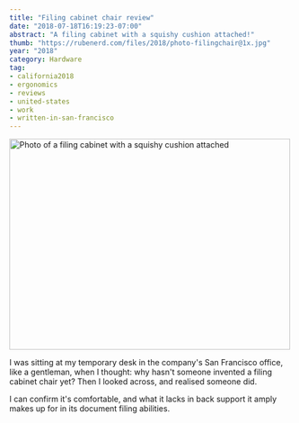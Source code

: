 ```yaml
---
title: "Filing cabinet chair review"
date: "2018-07-18T16:19:23-07:00"
abstract: "A filing cabinet with a squishy cushion attached!"
thumb: "https://rubenerd.com/files/2018/photo-filingchair@1x.jpg"
year: "2018"
category: Hardware
tag:
- california2018
- ergonomics
- reviews
- united-states
- work
- written-in-san-francisco
---
```

<p><img src="https://rubenerd.com/files/2018/photo-filingchair@1x.jpg" srcset="https://rubenerd.com/files/2018/photo-filingchair@1x.jpg 1x, https://rubenerd.com/files/2018/photo-filingchair@2x.jpg 2x" alt="Photo of a filing cabinet with a squishy cushion attached" style="width:500px; height:375px;" /></p>

I was sitting at my temporary desk in the company's San Francisco office, like a gentleman, when I thought: why hasn't someone invented a filing cabinet chair yet? Then I looked across, and realised someone did.

I can confirm it's comfortable, and what it lacks in back support it amply makes up for in its document filing abilities.

